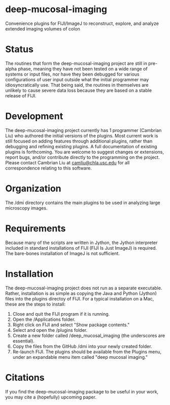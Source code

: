 deep-mucosal-imaging
====================

Convenience plugins for FIJI/ImageJ to reconstruct, explore, and analyze extended imaging volumes of colon

# Status
The routines that form the deep-mucosal-imaging project are still in pre-alpha phase, meaning they have not been tested on a wide range of systems or input files, nor have they been debugged for various configurations of user input outside what the initial programmer may idiosyncratically use. That being said, the routines in themselves are unlikely to cause severe data loss because they are based on a stable release of FIJI.

# Development
The deep-mucosal-imaging project currently has 1 programmer (Cambrian Liu) who authored the initial versions of the plugins. Most current work is still focused on adding features through additional plugins, rather than debugging and refining existing plugins. A full documentation of existing plugins is forthcoming. You are welcome to suggest changes or extensions, report bugs, and/or contribute directly to the programming on the project. Please contact Cambrian Liu at camliu@chla.usc.edu for all correspondence relating to this software. 

# Organization
The /dmi directory contains the main plugins to be used in analyzing large microscopy images. 

# Requirements
Because many of the scripts are written in Jython, the Jython interpreter included in standard installations of FIJI (FIJI Is Just ImageJ) is required. The bare-bones installation of ImageJ is not sufficient.

# Installation
The deep-mucosal-imaging project does not run as a separate executable. Rather, installation is as simple as copying the Java and Python (Jython) files into the plugins directoy of FIJI. For a typical installation on a Mac, these are the steps to install:

1. Close and quit the FIJI program if it is running.
2. Open the /Applications folder.
3. Right click on FIJI and select "Show package contents."
4. Select and open the /plugins folder.
5. Create a new folder called /deep_mucosal_imaging (the underscores are essential).
6. Copy the files from the GitHub /dmi into your newly created folder.
7. Re-launch FIJI. The plugins should be available from the Plugins menu, under an expandable menu item called "deep mucosal imaging."

# Citations
If you find the deep-mucosal-imaging package to be useful in your work, you may cite a (hopefully) upcoming paper.
